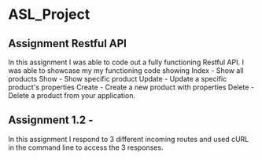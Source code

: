 # ASL_Project


## Assignment Restful API
In this assignment I was able to  code out a fully functioning Restful API. I was able to showcase my my functioning code showing Index - Show all products
Show - Show specific product
Update - Update a specific product's properties
Create - Create a new product with properties
Delete - Delete a product from your application.

## Assignment 1.2 - 
In this assignment I respond to 3 different incoming routes and used cURL in the command line to access the 3 responses.